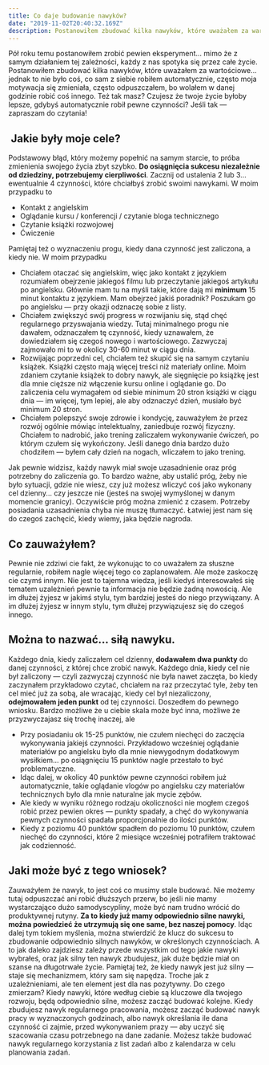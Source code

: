 ```yaml
---
title: Co daje budowanie nawyków?
date: "2019-11-02T20:40:32.169Z"
description: Postanowiłem zbudować kilka nawyków, które uważałem za wartościowe... jednak to nie było coś, co sam z siebie robiłem automatycznie, często moja motywacja się zmieniała, często odpuszczałem, bo wolałem w danej godzinie robić coś innego. Też tak masz? Czujesz że twoje życie byłoby lepsze, gdybyś automatycznie robił pewne czynności Jeśli tak — zapraszam do czytania!
---
```


Pół roku temu postanowiłem zrobić pewien eksperyment... mimo że z samym działaniem tej zależności, każdy z nas spotyka się przez całe życie. Postanowiłem zbudować kilka nawyków, które uważałem za wartościowe... jednak to nie było coś, co sam z siebie robiłem automatycznie, często moja motywacja się zmieniała, często odpuszczałem, bo wolałem w danej godzinie robić coś innego. Też tak masz? Czujesz że twoje życie byłoby lepsze, gdybyś automatycznie robił pewne czynności? Jeśli tak — zapraszam do czytania!

##  **Jakie były moje cele?**

Podstawowy błąd, który możemy popełnić na samym starcie, to próba zmienienia swojego życia zbyt szybko. **Do osiągnięcia sukcesu niezależnie od dziedziny, potrzebujemy cierpliwości**. Zacznij od ustalenia 2 lub 3... ewentualnie 4 czynności, które chciałbyś zrobić swoimi nawykami. W moim przypadku to

*   Kontakt z angielskim
*   Oglądanie kursu / konferencji / czytanie bloga technicznego
*   Czytanie książki rozwojowej
*   Ćwiczenie

Pamiętaj też o wyznaczeniu progu, kiedy dana czynność jest zaliczona, a kiedy nie. W moim przypadku

*   Chciałem otaczać się angielskim, więc jako kontakt z językiem rozumiałem obejrzenie jakiegoś filmu lub przeczytanie jakiegoś artykułu po angielsku. Głównie mam tu na myśli takie, które dają mi **minimum** 15 minut kontaktu z językiem. Mam obejrzeć jakiś poradnik? Poszukam go po angielsku — przy okazji odznaczę sobie z listy.
*   Chciałem zwiększyć swój progress w rozwijaniu się, stąd chęć regularnego przyswajania wiedzy. Tutaj minimalnego progu nie dawałem, odznaczałem tę czynność, kiedy uznawałem, że dowiedziałem się czegoś nowego i wartościowego. Zazwyczaj zajmowało mi to w okolicy 30-60 minut w ciągu dnia.
*   Rozwijając poprzedni cel, chciałem też skupić się na samym czytaniu książek. Książki często mają więcej treści niż materiały online. Moim zdaniem czytanie książek to dobry nawyk, ale sięgnięcie po książkę jest dla mnie cięższe niż włączenie kursu online i oglądanie go. Do zaliczenia celu wymagałem od siebie minimum 20 stron książki w ciągu dnia — im więcej, tym lepiej, ale aby odznaczyć dzień, musiało być minimum 20 stron.
*   Chciałem polepszyć swoje zdrowie i kondycję, zauważyłem że przez rozwój ogólnie mówiąc intelektualny, zaniedbuje rozwój fizyczny. Chciałem to nadrobić, jako trening zaliczałem wykonywanie ćwiczeń, po którym czułem się wykończony. Jeśli danego dnia bardzo dużo chodziłem — byłem cały dzień na nogach, wliczałem to jako trening.

Jak pewnie widzisz, każdy nawyk miał swoje uzasadnienie oraz próg potrzebny do zaliczenia go. To bardzo ważne, aby ustalić próg, żeby nie było sytuacji, gdzie nie wiesz, czy już możesz wliczyć coś jako wykonany cel dzienny... czy jeszcze nie (jesteś na swojej wymyślonej w danym momencie granicy). Oczywiście próg można zmienić z czasem. Potrzeby posiadania uzasadnienia chyba nie muszę tłumaczyć. Łatwiej jest nam się do czegoś zachęcić, kiedy wiemy, jaka będzie nagroda.

## **Co zauważyłem?**

Pewnie nie zdziwi cie fakt, że wykonując to co uważałem za słuszne regularnie, robiłem nagle więcej tego co zaplanowałem. Ale może zaskoczę cie czymś innym. Nie jest to tajemna wiedza, jeśli kiedyś interesowałeś się tematem uzależnień pewnie ta informacja nie będzie żadną nowością. Ale im dłużej żyjesz w jakimś stylu, tym bardziej jesteś do niego przywiązany. A im dłużej żyjesz w innym stylu, tym dłużej przywiązujesz się do czegoś innego.

## **Można to nazwać... siłą nawyku.**

Każdego dnia, kiedy zaliczałem cel dzienny, **dodawałem dwa punkty** do danej czynności, z której chce zrobić nawyk. Każdego dnia, kiedy cel nie był zaliczony — czyli zazwyczaj czynność nie była nawet zaczęta, bo kiedy zaczynałem przykładowo czytać, chciałem na raz przeczytać tyle, żeby ten cel mieć już za sobą, ale wracając, kiedy cel był niezaliczony, **odejmowałem jeden punkt** od tej czynności. Doszedłem do pewnego wniosku. Bardzo możliwe że u ciebie skala może być inna, możliwe że przyzwyczajasz się trochę inaczej, ale

*   Przy posiadaniu ok 15-25 punktów, nie czułem niechęci do zaczęcia wykonywania jakiejś czynności. Przykładowo wcześniej oglądanie materiałów po angielsku było dla mnie niewygodnym dodatkowym wysiłkiem... po osiągnięciu 15 punktów nagle przestało to być problematyczne.
*   Idąc dalej, w okolicy 40 punktów pewne czynności robiłem już automatycznie, takie oglądanie vlogów po angielsku czy materiałów technicznych było dla mnie naturalne jak mycie zębów.
*   Ale kiedy w wyniku różnego rodzaju okoliczności nie mogłem czegoś robić przez pewien okres — punkty spadały, a chęć do wykonywania pewnych czynności spadała proporcjonalnie do ilości punktów.
*   Kiedy z poziomu 40 punktów spadłem do poziomu 10 punktów, czułem niechęć do czynności, które 2 miesiące wcześniej potrafiłem traktować jak codzienność.

## **Jaki może być z tego wniosek?**

Zauważyłem że nawyk, to jest coś co musimy stale budować. Nie możemy tutaj odpuszczać ani robić dłuższych przerw, bo jeśli nie mamy wystarczająco dużo samodyscypliny, może być nam trudno wrócić do produktywnej rutyny. **Za to kiedy już mamy odpowiednio silne nawyki, można powiedzieć że utrzymują się one same, bez naszej pomocy**. Idąc dalej tym tokiem myślenia, można stwierdzić że klucz do sukcesu to zbudowanie odpowiednio silnych nawyków, w określonych czynnościach. A to jak daleko zajdziesz zależy przede wszystkim od tego jakie nawyki wybrałeś, oraz jak silny ten nawyk zbudujesz, jak duże będzie miał on szanse na długotrwałe życie. Pamiętaj też, że kiedy nawyk jest już silny — staje się mechanizmem, który sam się napędza. Troche jak z uzależnieniami, ale ten element jest dla nas pozytywny. Do czego zmierzam? Kiedy nawyki, które według ciebie są kluczowe dla twojego rozwoju, będą odpowiednio silne, możesz zacząć budować kolejne. Kiedy zbudujesz nawyk regularnego pracowania, możesz zacząć budować nawyk pracy w wyznaczonych godzinach, albo nawyk określania ile dana czynność ci zajmie, przed wykonywaniem prazy — aby uczyć się szacowania czasu potrzebnego na dane zadanie. Możesz także budować nawyk regularnego korzystania z list zadań albo z kalendarza w celu planowania zadań.